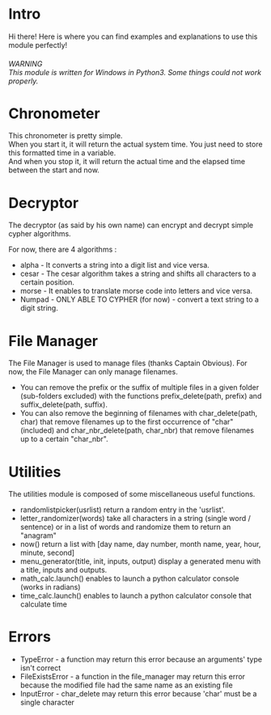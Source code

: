 <h1>Intro</h1>
Hi there! Here is where you can find examples and explanations to use this module perfectly!

<h6>WARNING<br/>This module is written for Windows in Python3. Some things could not work properly.</h6>

<h1>Chronometer</h1>
This chronometer is pretty simple.<br/>
When you start it, it will return the actual system time. You just need to store this formatted time in a variable.<br/>
And when you stop it, it will return the actual time and the elapsed time between the start and now.<br/>

<h1>Decryptor</h1>
The decryptor (as said by his own name) can encrypt and decrypt simple cypher algorithms.<br/>
<p>For now, there are 4 algorithms :</p>
<ul>
	<li>alpha - It converts a string into a digit list and vice versa.</li>
	<li>cesar - The cesar algorithm takes a string and shifts all characters to a certain position.</li>
	<li>morse - It enables to translate morse code into letters and vice versa.</li>
	<li>Numpad - ONLY ABLE TO CYPHER (for now) - convert a text string to a digit string.</li>
</ul>

<h1>File Manager</h1>
<p>The File Manager is used to manage files (thanks Captain Obvious). For now, the File Manager can only manage filenames.</p>
<ul>
	<li>You can remove the prefix or the suffix of multiple files in a given folder (sub-folders excluded) with the functions prefix_delete(path, prefix) and suffix_delete(path, suffix).</li>
	<li>You can also remove the beginning of filenames with char_delete(path, char) that remove filenames up to the first occurrence of "char" (included) and char_nbr_delete(path, char_nbr) that remove filenames up to a certain "char_nbr".</li>
</ul>

<h1>Utilities</h1>
<p>The utilities module is composed of some miscellaneous useful functions.</p>
<ul>
	<li>randomlistpicker(usrlist) return a random entry in the 'usrlist'.</li>
	<li>letter_randomizer(words) take all characters in a string (single word / sentence) or in a list of words and randomize them to return an "anagram"</li>
	<li>now() return a list with [day name, day number, month name, year, hour, minute, second]</li>
	<li>menu_generator(title, init, inputs, output) display a generated menu with a title, inputs and outputs.</li>
	<li>math_calc.launch() enables to launch a python calculator console (works in radians)</li>
	<li>time_calc.launch() enables to launch a python calculator console that calculate time</li>
</ul>

<h1>Errors</h1>
	<ul>
		<li>TypeError - a function may return this error because an arguments' type isn't correct</li>
		<li>FileExistsError - a function in the file_manager may return this error because the modified file had the same name as an existing file</li>
		<li>InputError - char_delete may return this error because 'char' must be a single character</li>
	</ul>
